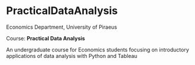 # PracticalDataAnalysis

Economics Department, University of Piraeus

Course: **Practical Data Analysis**

An undergraduate course for Economics students focusing on introductory applications of data analysis with Python and Tableau 
